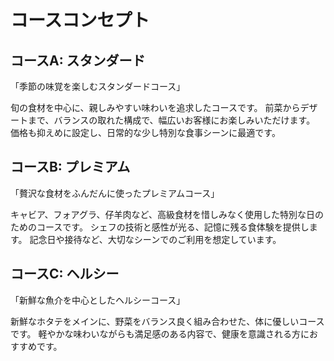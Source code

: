 # コースコンセプト

## コースA: スタンダード
「季節の味覚を楽しむスタンダードコース」

旬の食材を中心に、親しみやすい味わいを追求したコースです。
前菜からデザートまで、バランスの取れた構成で、幅広いお客様にお楽しみいただけます。
価格も抑えめに設定し、日常的な少し特別な食事シーンに最適です。

## コースB: プレミアム
「贅沢な食材をふんだんに使ったプレミアムコース」

キャビア、フォアグラ、仔羊肉など、高級食材を惜しみなく使用した特別な日のためのコースです。
シェフの技術と感性が光る、記憶に残る食体験を提供します。
記念日や接待など、大切なシーンでのご利用を想定しています。

## コースC: ヘルシー
「新鮮な魚介を中心としたヘルシーコース」

新鮮なホタテをメインに、野菜をバランス良く組み合わせた、体に優しいコースです。
軽やかな味わいながらも満足感のある内容で、健康を意識される方におすすめです。